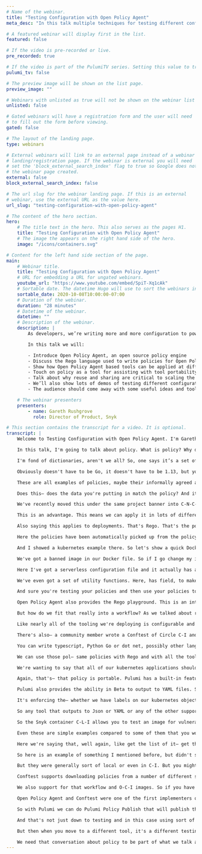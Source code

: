 ```yaml
---
# Name of the webinar.
title: "Testing Configuration with Open Policy Agent"
meta_desc: "In this talk multiple techniques for testing different configuration formats, including showing how to use Open Policy Agent to test Pulumi."

# A featured webinar will display first in the list.
featured: false

# If the video is pre-recorded or live.
pre_recorded: true

# If the video is part of the PulumiTV series. Setting this value to true will list the video in the "PulumiTV" section.
pulumi_tv: false

# The preview image will be shown on the list page.
preview_image: ""

# Webinars with unlisted as true will not be shown on the webinar list
unlisted: false

# Gated webinars will have a registration form and the user will need
# to fill out the form before viewing.
gated: false

# The layout of the landing page.
type: webinars

# External webinars will link to an external page instead of a webinar
# landing/registration page. If the webinar is external you will need
# set the 'block_external_search_index' flag to true so Google does not index
# the webinar page created.
external: false
block_external_search_index: false

# The url slug for the webinar landing page. If this is an external
# webinar, use the external URL as the value here.
url_slug: "testing-configuration-with-open-policy-agent"

# The content of the hero section.
hero:
    # The title text in the hero. This also serves as the pages H1.
    title: "Testing Configuration with Open Policy Agent"
    # The image the appears on the right hand side of the hero.
    image: "/icons/containers.svg"

# Content for the left hand side section of the page.
main:
    # Webinar title.
    title: "Testing Configuration with Open Policy Agent"
    # URL for embedding a URL for ungated webinars.
    youtube_url: "https://www.youtube.com/embed/SpiT-Xq1cAk"
    # Sortable date. The datetime Hugo will use to sort the webinars in date order.
    sortable_date: 2020-10-08T10:00:00-07:00
    # Duration of the webinar.
    duration: "28 minutes"
    # Datetime of the webinar.
    datetime: ""
    # Description of the webinar.
    description: |
        As developers, we’re writing more and more configuration to power increasingly powerful services and applications. But how do we ensure that the configuration we write meets community best practices and our internal policies?

        In this talk we will:

        - Introduce Open Policy Agent, an open source policy engine
        - Discuss the Rego language used to write policies for Open Policy Agent
        - Show how Open Policy Agent based tools can be applied at different stages of development, from local testing, CI/CD and through to auditing production
        - Touch on policy as a tool for assisting with tool portability
        - Talk about why reuse and sharing are critical to scaling the use of policy based testing
        - We’ll also show lots of demos of testing different configuration formats, including showing how to use Open Policy Agent to test Pulumi
        - The audience should come away with some useful ideas and tools they can use, whatever configuration formats they are writing and whatever software they are trying to configure.

    # The webinar presenters
    presenters:
        - name: Gareth Rushgrove
          role: Director of Product, Snyk

# This section contains the transcript for a video. It is optional.
transcript: |
    Welcome to Testing Configuration with Open Policy Agent. I'm Gareth Rushgrove. I'm currently the Director of Product Management at Snyk as well as that the curator of the Devops Weekly Newsletter. I'm also one of the maintainers of the Conftest Project which is part of Open Policy Agent. You can find me on the internet as GarethR. I thought I'd say hi before we kick the talk off and I'll mainly be talking to slides and showing some demos, but it's nice to hopefully see who's talking behind that.

    In this talk, I'm going to talk about policy. What is policy? Why do we care? And I'll introduce the open policy agent project too. I'm also going to talk about why is that relevant to a developer workflow? Why is that relevant in the context of cloud engineering? I'm going to touch on the importance of sharing and then we'll round up with a few conclusions. Okay, let's get the talk started. Why policy? Well, what do we mean when we say policy? Because it’s definitely an overloaded term.

    I'm fond of dictionaries, aren't we all? So, one says it’s a set of ideas or a plan of what to do in particular situations that have been agreed to officially, by a group of people, a business, organization, government, or a political party. And obviously, we're not necessarily a government or political party, though we might be, we’re mainly around this agreement— an official agreement. So what might be some examples in the context of, I guess, software. And well you might be saying, okay, all of our Go projects should be have been updated to a specific version of Go.

    Obviously doesn't have to be Go, it doesn't have to be 1.13, but you might have a policy around keeping up to date with the versions of frameworks or compilers. Maybe it's cloud infrastructure and you're saying well all of our E-C-2 instances should have tags showing which team owns them. Or, maybe it's in the context of Docker filesl, like we're saying, okay none of them should be using latest. They should all be using shards. Whatever it might be.

    These are all examples of policies, maybe their informally agreed and enforced. Maybe they're very official in your organization. Open policy agent is a— an attempt to really build a library to help service policy. And it provides a the underlying components. I sort of think— I think of it as, it's really the sort of open-source equivalent in a mature sense to the sort of half-baked policy engine we'd all make without really talking about as an engine if we didn't have something like this. It can take some data, some policy, and give you a response— give you an answer.

    Does this— does the data you're putting in match the policy? And it provides a declarative language called Rego that we’ll show some examples of to sort of describe that policy in. And it's very much optimized for, I guess, modern data structures. It's also now a Cloud Native Compute Foundations or C-N-C-F first-class project and there are a number of sub-projects as well under that, one of which I'll talk about a bit later. Coftest is a tool that originally started as something built on top of open-policy agent.

    We've recently moved this under the same project banner into C-N-C-F. And this really provides a more end-user, like, command  line interface while OPA provides a daemon and does provide a command line tool, Conftest is very focused on end-users. It's very focused on taking any sort of form of input in and providing outputs that are useful locally and— and in C-I-C-D environments. Vincent, a good friend of mine, sort of describes Open Policy Aagent in another way and this definitely resonates with me. It's my new favorite hammer. Policy is abstract, it is quite general.

    This is an advantage. This means we can apply it in lots of different places. Hopefully, we'll show you a number of examples throughout this talk. Here's one. Let's take a— the sort of ubiquitous kubernetes configuration file. Again, this doesn't have to be kubernetes, but it— we’ll use that for this example. We can write a policy against that. Maybe we're saying that in this case containers here must not run as root. We're skipping over some details, but really what we're saying here is input is the document where— is under test. Spec template. Spec security context, if you're familiar with kubernetes, is that path to, in this case, the RunAsNonRoot flag. And what we're saying is this should not be true.

    Also saying this applies to deployments. That's Rego. That's the policy language we're using to, in this case, deny something that matches it. Conftest just provides you a nice command line tool to running that policy against arbitrary input files. So here we can do Conftest test, point it at deployment YAML file, and in this case, we're failing that policy and we're getting a clear indication of that. We could send that file in via standard in, we could actually address multiple files. Conftest is quite powerful and provides that, just, good user experience over the top of the policies.

    Here the policies have been automatically picked up from the policy folder in there, but you could also point that anywhere else. And we can output that in different ways too. So maybe you prefer a sort of table view. You can also output to JUnit X-M-L or TAP for C-I-C-D integration. We also have a Json format if you're interested in doing some sort of glue integration or want to pass things out with J-Q. Let's see a quick demo of that in action. We have lots of examples in the Conftest repository, it comes with a load of different sort of tools, a lot of them relevant to that sort of cloud space.

    And I showed a kubernetes example there. So let's show a quick Docker example. So here I have a docker file, fairly standard, nothing overly clever about it, And I've got some policies. One of them is saying, okay, let's pass out the command instructions and look for FROM. Within saying— well, actually, let's get the value of the FROM instruction and we're saying, does it contain anything from our denial list? In this case our denial is just has open J-D-K. And if we match all of those things we're going to deny. So Conftest test. Docker file. And there we see, we've got an unallowed image.

    We've got a banned image in our Docker file. So if I go change my image, rerun, we're good. Again simple example, but Conftest really, it doesn't care about the inputs. We support a lot of different inputs. So docker file, X-M-L, Json, YAML, V-C-L, HOCON, Queue. I can't even remember them all off the top off— the top my head. There are a lot of inputs. If you've got a config file, we probably support it, or someone's working on a passer for it. Let's see it another quick example. The simplest framework is sort of again a popular way of deploying cloud applications.

    Here I've got a serverless configuration file and it actually has a couple of problems. Let's see what Conftest thinks they are. So Conftest test again. File. Well actually in this case, we appear to have prohibited the Python 2.7 runtime, sounds sensible, givien it's out of date. We're also insisting people provide ome tags and we can have a look at the policies there. Yeah, again examples of Rego, like saying, well if the runtime is Python 2.7, then basically deny. You can see here we're also able to build up functions in Rego that can be reused across multiple things.

    We've even got a set of utility functions. Here, has field, to make it easier to write policies. Rego is a language. It's just— it's that, it's a logic programming language rather than a more familiar, maybe object-oriented language. It's powerful and allows you to express really any arbitrary policy. Rego even has its own built-in unit testing framework. So you can write tests against those policies because you're always going to come up to that conversation of well, yes, we've written a policy, but other bugs in it. Well now you can write tests for those policies to catch those bugs.

    And sure you're testing your policies and then use your policies to test things. You've got that extra assurance. This is very much a software development too. The documentation for Open Policy Agent and learning the Rego language is also really strong. Here you can go to Open Policy Agent dot org slash docs. You'll find a lot of wealth of examples really of using it for different use cases. I'm mainly here talking about using this for sort of policy and infrastructure as code related cases, but you can apply this to all sorts of other problems as well. Authorization is a great example.

    Open Policy Agent also provides the Rego playground. This is an interactive web application. You don't have to download anything and you can just go and play around with the language. And this is also a great learning tool. Often in the community when people have questions about how to do something in Rego, people can post it here and share an example, share a worked example with input data and showing the outputs. It's a great way to get started if you prefer just to dive into trying something. Okay, so we've introduced Open Policy Agent and the Rego language and we've talked a little bit about what we mean by policy.

    But how do we fit that really into a workflow? As we talked about really we can test any configuration file or structured data with this tool set. And when you start thinking about, I guess, the both the inputs and the outputs that are surrounding us as cloud engineers, you start to find lots of places to apply this. So maybe it's your Pulumi code. Maybe it's as a resource manager. Maybe it's varnish configurations or Docker files we just saw. We saw serverless configurations, but maybe you also have envoy configurations or Circle C-I configurations or Tekton.

    Like nearly all of the tooling we're deploying is configurable and some of that configuration might just be somewhat arbitrary, but something that you might want to standardize policies around. If you're— if it's in any of the supported formats, or can be converted into those formats, you can use Conftest to test it. Anything that outputs or takes as input structured data. It's fair game. I showed you— you I was using Conftest locally there, but we also provide a number of C-I-C-D integrations. So there are GitHub Actions, Tekton Tasks in the official Tekton C-D catalogue.

    There's also— a community member wrote a Conftest of Circle C-I and there's examples with GitLab’s C-I as well and lots of other— and as a devops and really that long range of C-I systems. Any of them are definitely— whether there's a first party integration or a community one or it's just using the C-L-I, or Docker images provided. Conftest is easy to integrate into your C-I-C-D system. If you're testing with any other tools, this should be easy to add in additional tests for your configuration. Let's take an example of that by looking at Pulumi. So as a lot of people will know attending this event Pulumi is a infrastructure as code tool.

    You can write typescript, Python Go or dot net, possibly other languages later, who knows? And use that to configure and stand up and manage cloud infrastructure. So here's a typescript example creating a small stack on E-C-2. But this applies to really any cloud— really any A-P-I driven infrastructure. This definitely sounds like the type of thing that would be useful to enforce policy around. Luckily Pulumi has CrossGuard which also supports Open Policy Agent. You can actually write that test here in other languages. I'll focus on Open Policy Agent really because of the portability.

    We can use those pol— same policies with Rego and with all the tools that provides a really interesting sort of portability story. But also we can even use those policies to maybe test things direct from the A-P-I. We've got a lot more reuse out of the same policies because we're applying them to a generic toolset. It's a really nice way of Pulumi supporting something that's becoming widely used in other surrounding use cases. So, let's write some policies for our Pulumi provider. Here we are again. We're back to the kubernetes example and we’re— we're looking at metadata.

    We're wanting to say that all of our kubernetes applications should have the recommended— recommended labels. So we're setting a name, instance version, component, part of, all of these are now required based on this policy. You can see we define the set of labels and then we deny things that are not labels, that basically don't have those labels. And again, we're saying this must be a deployment. There's nothing specific to Pulumi here. This would apply exactly the same to a raw kubernetes configuration file that you wrote yourself by hand or one being output by another tool as well.

    Again, that's— that policy is portable. Pulumi has a built-in feature for us to apply that, called Policy Packs. So Pulumi Up which would normally just actually just create that infrastructure by using dash F, Policy Pack and pointing out our policy folder. Again, that folder could be named anything, that's just the default that Conftest happens to use. Before applying we see here that actually it's run that policy and failed. This deployment obviously didn't have those recommended— the label set and we've caught an error well before even, in this case, touching an A-P-I, nevermind actually provisioning that infrastructure.

    Pulumi also provides the ability in Beta to output to YAML files. So if you're— whichever the providers you're using, a few examples here with Python and Typescript like you might use it instead of talking to the A-P-Is to 0utput the files. In this case, you can use the same policy packs or you could just use Conftest against those outputted files. There's quite a lot of sort of like reuse and portability built into this tool chain. Let’s see a quick demo of that. So here I have a small Python application and a bunch of this— our policies. Let's have a look. This is the policy we saw before.

    It's enforcing the— whether we have labels on our kubernetes objects. And we have our Pulumi code in this case in Python creating a deployment. Again, you can probably— if you are familiar with Pulumi you'll see well I'm definitely not adding the relevant labels. I'm adding app, NGINX, and that's all. So I can run Pulumi Up, Policy Pack, policy. And again we’ll see it fail. Okay. Conftest is also useful for checking outputs. So maybe you have a lot of sort of files you’re writing, but you probably also have tools that will output to structured data.

    So any tool that outputs to Json or YAML or any of the other supported tools is also fair game for applying policy too. We could look at kube C-T-L is a good example here. Kube C-T-L is a tool that will allow you to output to Json or is the cloud provider C-L-Is. Most of those will also as well as give you a nice by default sort of human-friendly view. They’ll generally give you data behind the scenes. I'm going to be cheeky and show you an example using Snyk. But really this is applicable to any tool that gives you structured app output.

    So the Snyk container C-L-I allows you to test an image for vulnerabilities, again, that's not specific to any of this talk. And it allows you to output that information, that list of vulnerabilities, as a Json document. Well, we can write policies against that as well. So here I'm saying that let's get all of the vulnerabilities. Let's— and then let's say, well for each of them, let's check if the severity is high. When— if there's a high severity vulnerability, let's basically again like fail the bill, let’s deny that document from passing. We can also be a lot more specific and this is a— this is the real power of Rego and having a programming language that allows you to describe policy. We can get arbitrarily complex.

    Even these are simple examples compared to some of them that you would be able to build after a little bit of experience of Rego. Like with any D-S-L there's always a learning curve. But the simple things are reasonably straightforward once you get the model. And if you've ever done prolog before that's going to be easier or the logic programming languages. If not, try it for long enough that you get it and then try and build from there is definitely the advice I would give.

    Here we're saying that, well again, like get the list of it— get the individual issues, get the list of issues and we're looking for identifiers of a C-W-E. C-W-E, these are types of vulnerabilities in this case 3-2-7 is cryptographic issues and so here is a policy that’s saying actually, well fail on any high severity cryptographic issues. But also let's warn on any others. This is a new concept that we haven't talked about up to now, where we— where as well as just denying and saying nope, this is blocked, we can also warn. This is a Conftest idea that really like allows you to build a sort of nuanced U-I for users.

    So here is an example of something I mentioned before, but didn't show, of using Conftest to take a document on standard in. So anything that outputs Json or any other structured document format can just be piped straight into Conftest. In this case we run Conftest test, the dash saying for standard in and we get the output. So as well as thinking about writing policies for again like documents, you might write, think about outputs. It's a very flexible toolset in that sense. So we've now introduced what policy is and we've shown some examples of how you might fit that into a workflow.

    But they were generally sort of local or even in C-I. But you might have lots of projects, lots of teams, and policy is definitely one of those things that often spans those types of organizations. It's often global even, policy, Maybe it's to do with a specific regulatory regime or company-wide rules. So sharing becomes really fundamental to adopting policy at scale. So how can you reuse the things you write? The good news is we've built tools into  Conftest to really sort of help facilitate that.

    Conftest supports downloading policies from a number of different sort of remote services so you can download it directly just from Git, including downloading individual folders as shown in example here. You can download just from an H-T-T-P server. So if you want to, if you have a file stored somewhere or anything that's downloading that— allowing you to upload files and directories over FTP or it natively supports S-3 as well. So you can very easily pull down policies from different places. If you want everything into a Git repository that will work. If you want to have releases somewhere and package them up that will work too.

    We also support for that workflow and O-C-I images. So if you have a container registry or you're using one of the like globally distributed container registries from the cloud providers, you can generally pull that— store policies there and pull them down using  Conftest. And  Conftest also supports pushing policies there that packages up to the OPA bundle, which is how policies are shared. And it adds a bunch of metadata that means the registries can index and install that correctly. This is all powered by the new O-C-I artifact specification that opens up registries to sharing really arbitrary content but in a structured way.

    Open Policy Agent and Conftest were one of the first implementers of that on the client side and increasingly a lot of the registries are starting to support that. This is really opening up. It's sort of like being able to reuse how we share container images for other tooling, in this case the policy agent. Definitely worth checking out. And last but not least that Pulumi itself has a sharing mechanism built in, really sculpted to organizations. So the example we share before where I could specify the policy locally. Maybe it's not up to me. Maybe it's up to a central security team about which policies I need to adhere to. And if I can skip out of those by simply pointing that at different directory or not doing dash dash policy path. That's not good.

    So with Pulumi we can do Pulumi Policy Publish that will publish things centrally. We can then Pulumi Policy enable that policy and that will affect all runs of Pulumi Up. Whether they're running with Policy Pack or not centrally. You can't work around that then. So built into the Pulumi service is a useful tool for sharing Pulumi based policies that are using open policy. Okay, so rounding up, like if all you take away from this I guess is that configuration needs tests too. We write a lot of configuration. We write a lot of infrastructure as code. And it definitely benefits from everything we've learned from software development.

    And that's not just down to testing and in this case using sort of policies. It is true of other software— the other aspects of software development as well. So introduction C-I, thinking about refactoring. Thinking about code quality and repetition and refactoring. But definitely like adding test into your configuration and your infrastructure as code, helps you go faster by making you safer. Looking at OPA specifically as a approach to solving some of those problems, I think it's useful to think about the fact that that's useful for lots of different cases. Lots of tools historically have come with a testing approach. They've come with built-in testing tools or community provided ones.

    But then when you move to a different tool, it's a different testing tool and— and the reality on the ground for most cloud environments is you're not just using one tool. You're using all of them. OPA opens up that idea that maybe we can standardize in a different way. The policies we write can be portable between different tools that are doing the same thing. Again, that could be a huge time-saver later as well as making it easier to move between different tools and lowering the cost of adoption. Ultimately, conversations around policy of generally being in meeting rooms and with documents and really the implementation of that has been left as a separate thing later to maybe never happen. I think policy needs to shift left.

    We need that conversation about policy to be part of what we talk about as engineers building cloud environments or ultimately building applications. Thank you for listening. If you did like this talk do feel free to sign up for Snyk for free over at Snyk dot IO slash sign up. And if you do have any questions about this, I'm @GarethR pretty much everywhere on the internet. Thanks for listening.
---
```

